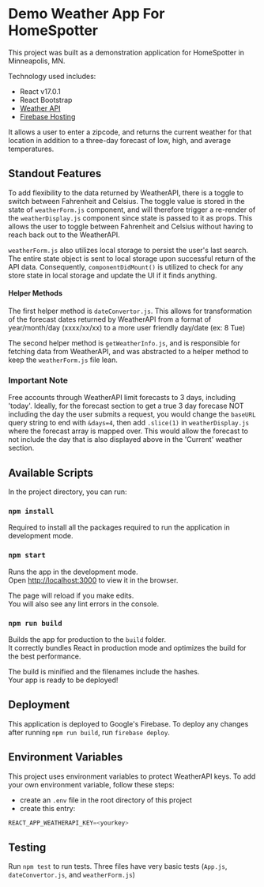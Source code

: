 # Demo Weather App For HomeSpotter

This project was built as a demonstration application for HomeSpotter in Minneapolis, MN.

Technology used includes:
- React v17.0.1 
- React Bootstrap
- [Weather API](https://www.weatherapi.com/)
- [Firebase Hosting](https://firebase.google.com/docs/hosting/quickstart)

It allows a user to enter a zipcode, and returns the current weather for that location in addition to a three-day forecast of low, high, and average temperatures.

## Standout Features
To add flexibility to the data returned by WeatherAPI, there is a toggle to switch between Fahrenheit and Celsius. The toggle value is stored in the state of `weatherForm.js` component, and will therefore trigger a re-render of the `weatherDisplay.js` component since state is passed to it as props. This allows the user to toggle between Fahrenheit and Celsius without having to reach back out to the WeatherAPI.

`weatherForm.js` also utilizes local storage to persist the user's last search. The entire state object is sent to local storage upon successful return of the API data. Consequently, `componentDidMount()` is utilized to check for any store state in local storage and update the UI if it finds anything. 

#### Helper Methods
The first helper method is `dateConvertor.js`. This allows for transformation of the forecast dates returned by WeatherAPI from a format of year/month/day (xxxx/xx/xx) to a more user friendly day/date (ex: 8 Tue)

The second helper method is `getWeatherInfo.js`, and is responsible for fetching data from WeatherAPI, and was abstracted to a helper method to keep the `weatherForm.js` file lean.

### Important Note
Free accounts through WeatherAPI limit forecasts to 3 days, including 'today'. Ideally, for the forecast section to get a true 3 day forecase NOT including the day the user submits a request, you would change the `baseURL` query string to end with `&days=4`, then add `.slice(1)` in `weatherDisplay.js` where the forecast array is mapped over. This would allow the forecast to not include the day that is also displayed above in the 'Current' weather section.

## Available Scripts

In the project directory, you can run:

### `npm install`

Required to install all the packages required to run the application in development mode.

### `npm start`

Runs the app in the development mode.\
Open [http://localhost:3000](http://localhost:3000) to view it in the browser.

The page will reload if you make edits.\
You will also see any lint errors in the console.


### `npm run build`

Builds the app for production to the `build` folder.\
It correctly bundles React in production mode and optimizes the build for the best performance.

The build is minified and the filenames include the hashes.\
Your app is ready to be deployed!

## Deployment

This application is deployed to Google's Firebase. To deploy any changes after running `npm run build`, run `firebase deploy`.

## Environment Variables

This project uses environment variables to protect WeatherAPI keys. To add your own environment variable, follow these steps:
- create an `.env` file in the root directory of this project
- create this entry:

``` javascript
REACT_APP_WEATHERAPI_KEY=<yourkey>
```
## Testing

Run `npm test` to run tests. Three files have very basic tests (`App.js`, `dateConvertor.js`, and `weatherForm.js`)


